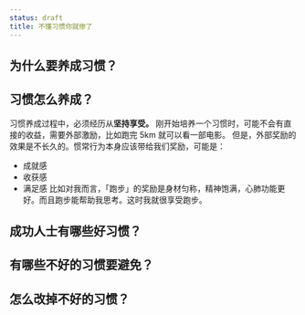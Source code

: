 ```yaml
---
status: draft
title: 不懂习惯你就惨了
---
```

## 为什么要养成习惯？
## 习惯怎么养成？
习惯养成过程中，必须经历从**坚持享受。**
刚开始培养一个习惯时，可能不会有直接的收益，需要外部激励，比如跑完 5km 就可以看一部电影。
但是，外部奖励的效果是不长久的。惯常行为本身应该带给我们奖励，可能是：
* 成就感
* 收获感
* 满足感
比如对我而言，「跑步」的奖励是身材匀称，精神饱满，心肺功能更好。而且跑步能帮助我思考。这时我就很享受跑步。
## 成功人士有哪些好习惯？
## 有哪些不好的习惯要避免？
## 怎么改掉不好的习惯？
